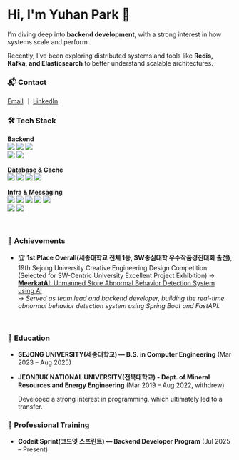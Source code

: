 <h1>Hi, I'm Yuhan Park 👋</h1>

I’m diving deep into **backend development**, with a strong interest in how systems scale and perform.

Recently, I’ve been exploring distributed systems and tools like **Redis, Kafka, and Elasticsearch** to better understand scalable architectures.


### 📬 Contact
[Email](mailto:yuhn1011@naver.com) ｜ [LinkedIn](https://www.linkedin.com/in/yuhanpark12345/)



### 🛠️ Tech Stack

**Backend** <br>
<img src="https://img.shields.io/badge/java-%23ED8B00.svg?style=for-the-badge&logo=openjdk&logoColor=white">
<img src="https://img.shields.io/badge/Spring-6DB33F?style=for-the-badge&logo=spring&logoColor=white">
<img src="https://img.shields.io/badge/Spring%20Boot-6DB33F?style=for-the-badge&logo=springboot&logoColor=white"><br>
<img src="https://img.shields.io/badge/Python-3776AB?style=for-the-badge&logo=python&logoColor=white">
<img src="https://img.shields.io/badge/FastAPI-009688?style=for-the-badge&logo=fastapi&logoColor=white">

**Database & Cache** <br>
<img src="https://img.shields.io/badge/MySQL-4479A1?style=for-the-badge&logo=MySQL&logoColor=white">
<img src="https://img.shields.io/badge/PostgreSQL-4169E1?style=for-the-badge&logo=postgresql&logoColor=white">
<img src="https://img.shields.io/badge/MongoDB-47A248.svg?&style=for-the-badge&logo=MongoDB&logoColor=white">
<img src="https://img.shields.io/badge/Redis-DC382D?style=for-the-badge&logo=Redis&logoColor=white">

**Infra & Messaging** <br>
<img src="https://img.shields.io/badge/DOCKER-2496ED?style=for-the-badge&logo=docker&logoColor=white">
<img src="https://img.shields.io/badge/AWS%20EC2-FF9900?style=for-the-badge&logo=amazonec2&logoColor=white">
<img src="https://img.shields.io/badge/AWS%20RDS-527FFF?style=for-the-badge&logo=amazonrds&logoColor=white">
<img src="https://img.shields.io/badge/AWS%20S3-569A31?style=for-the-badge&logo=amazons3&logoColor=white">
<img src="https://img.shields.io/badge/nginx-%23009639.svg?style=for-the-badge&logo=nginx&logoColor=white">  
<img src="https://img.shields.io/badge/Apache%20Kafka-231F20?style=for-the-badge&logo=apachekafka&logoColor=white">
<img src="https://img.shields.io/badge/Elasticsearch-005571?style=for-the-badge&logo=elasticsearch&logoColor=white">

<br>


### 💎 Achievements
- 🏆 **1st Place Overall(세종대학교 전체 1등, SW중심대학 우수작품경진대회 출전)**, 19th Sejong University Creative Engineering Design Competition (Selected for SW-Centric University Excellent Project Exhibition)
  → [**MeerkatAI**: Unmanned Store Abnormal Behavior Detection System using AI](https://github.com/Capstone-project-team7)  
  → *Served as team lead and backend developer, building the real-time abnormal behavior detection system using Spring Boot and FastAPI.*

<br>

### 🌱 Education 

- **SEJONG UNIVERSITY(세종대학교) — B.S. in Computer Engineering** (Mar 2023 – Aug 2025)

- **JEONBUK NATIONAL UNIVERSITY(전북대학교) - Dept. of Mineral Resources and Energy Engineering** (Mar 2019 – Aug 2022, withdrew)
    <p> Developed a strong interest in programming, which ultimately led to a transfer.</p>
    
### 📘 Professional Training

- **Codeit Sprint(코드잇 스프린트) — Backend Developer Program** (Jul 2025 – Present)

